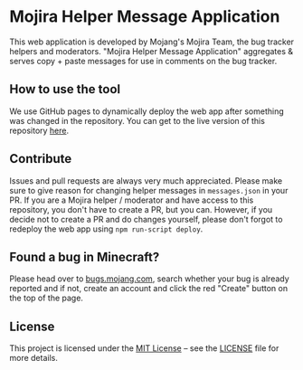# Mojira Helper Message Application

This web application is developed by Mojang's Mojira Team, the bug tracker helpers and moderators. "Mojira Helper Message Application" aggregates & serves copy + paste messages for use in comments on the bug tracker.

## How to use the tool

We use GitHub pages to dynamically deploy the web app after something was changed in the repository. You can get to the live version of this repository [here](https://mojira.github.io/helper-messages).

## Contribute

Issues and pull requests are always very much appreciated. Please make sure to give reason for changing helper messages in `messages.json` in your PR. If you are a Mojira helper / moderator and have access to this repository, you don't have to create a PR, but you can. However, if you decide not to create a PR and do changes yourself, please don't forgot to redeploy the web app using `npm run-script deploy`.

## Found a bug in Minecraft?

Please head over to [bugs.mojang.com](https://bugs.mojang.com), search whether your bug is already reported and if not, create an account and click the red "Create" button on the top of the page.

## License

This project is licensed under the [MIT License](https://opensource.org/licenses/MIT) – see the [LICENSE](LICENSE) file for more details.